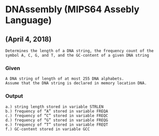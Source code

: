 # DNAssembly (MIPS64 Assebly Language)
## (April 4, 2018)
```
Determines the length of a DNA string, the frequency count of the symbol A, C, G, and T, and the GC-content of a given DNA string
```
### Given
```
A DNA string of length of at most 255 DNA alphabets.
Assume that the DNA string is declared in memory location DNA.
```
### Output
```
a.) string length stored in variable STRLEN
b.) frequency of “A” stored in variable FREQA
c.) frequency of “C” stored in variable FREQC
d.) frequency of “G” stored in variable FREQG
e.) frequency of “T” stored in variable FREQT
f.) GC-content stored in variable GCC
```
